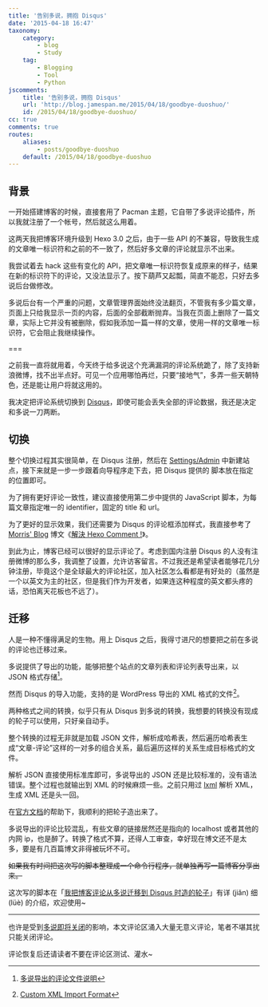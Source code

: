 ```yaml
---
title: '告别多说，拥抱 Disqus'
date: '2015-04-18 16:47'
taxonomy:
    category:
        - blog
        - Study
    tag:
        - Blogging
        - Tool
        - Python
jscomments:
    title: '告别多说，拥抱 Disqus'
    url: 'http://blog.jamespan.me/2015/04/18/goodbye-duoshuo/'
    id: /2015/04/18/goodbye-duoshuo/
cc: true
comments: true
routes:
    aliases:
        - posts/goodbye-duoshuo
    default: /2015/04/18/goodbye-duoshuo
---
```


## 背景 ##

一开始搭建博客的时候，直接套用了 Pacman 主题，它自带了多说评论插件，所以我就注册了一个帐号，然后就这么用着。

这两天我把博客环境升级到 Hexo 3.0 之后，由于一些 API 的不兼容，导致我生成的文章唯一标识符和之前的不一致了，然后好多文章的评论就显示不出来。

我尝试着去 hack 这些有变化的 API，把文章唯一标识符恢复成原来的样子，结果在新的标识符下的评论，又没法显示了。按下葫芦又起瓢，简直不能忍，只好去多说后台做修改。

多说后台有一个严重的问题，文章管理界面始终没法翻页，不管我有多少篇文章，页面上只给我显示一页的内容，后面的全部截断抛弃。当我在页面上删除了一篇文章，实际上它并没有被删除，假如我添加一篇一样的文章，使用一样的文章唯一标识符，它会阻止我继续操作。

===



之前我一直将就用着，今天终于给多说这个充满漏洞的评论系统跪了，除了支持新浪微博，找不出半点好。可见一个应用哪怕再烂，只要“接地气”，多弄一些天朝特色，还是能让用户将就这用的。

我决定把评论系统切换到 [Disqus][1]，即使可能会丢失全部的评论数据，我还是决定和多说一刀两断。

## 切换 ##

整个切换过程其实很简单，在 Disqus 注册，然后在 [Settings/Admin][3] 中新建站点，接下来就是一步一步跟着向导程序走下去，把 Disqus 提供的 脚本放在指定的位置即可。

为了拥有更好评论一致性，建议直接使用第二步中提供的 JavaScript 脚本，为每篇文章指定唯一的 identifier，固定的 title 和 url。

为了更好的显示效果，我们还需要为 Disqus 的评论框添加样式，我直接参考了 [Morris' Blog][4] 博文《[解決 Hexo Comment !][3]》。

到此为止，博客已经可以很好的显示评论了。考虑到国内注册 Disqus 的人没有注册微博的那么多，我调整了设置，允许访客留言。不过我还是希望读者能够花几分钟注册，毕竟这个是全球最大的评论社区，加入社区怎么看都是有好处的（虽然是一个以英文为主的社区，但是我们作为开发者，如果连这种程度的英文都头疼的话，恐怕离天花板也不远了）。

## 迁移 ##

人是一种不懂得满足的生物。用上 Disqus 之后，我得寸进尺的想要把之前在多说的评论也迁移过来。

多说提供了导出的功能，能够把整个站点的文章列表和评论列表导出来，以 JSON 格式存储[^1]。

[^1]: [多说导出的评论文件说明][5]

然而 Disqus 的导入功能，支持的是 WordPress 导出的 XML 格式的文件[^2]。

[^2]: [Custom XML Import Format][6]

两种格式之间的转换，似乎只有从 Disqus 到多说的转换，我想要的转换没有现成的轮子可以使用，只好亲自动手。

整个转换的过程无非就是加载 JSON 文件，解析成哈希表，然后遍历哈希表生成“文章-评论”这样的一对多的组合关系，最后遍历这样的关系生成目标格式的文件。

解析 JSON 直接使用标准库即可，多说导出的 JSON 还是比较标准的，没有语法错误。整个过程也就输出到 XML 的时候麻烦一些。之前只用过 [lxml][7] 解析 XML，生成 XML 还是头一回。

在[官方文档][8]的帮助下，我顺利的把轮子造出来了。

多说导出的评论比较混乱，有些文章的链接居然还是指向的 localhost 或者其他的内网 ip，也是醉了。转换了格式不算，还得人工审查，幸好现在博文还不是太多，要是有几百篇博文非得被玩坏不可。

<del>如果我有时间把这次写的脚本整理成一个命令行程序，就单独再写一篇博客分享出来。</del>

这次写的脚本在「[我把博客评论从多说迁移到 Disqus 时造的轮子][9]」有详 (jiăn) 细 (lüè) 的介绍，欢迎使用~

---

也许是受到[多说即将关闭][10]的影响，本文评论区涌入大量无意义评论，笔者不堪其扰只能关闭评论。

评论恢复后还请读者不要在评论区测试、灌水~

[1]: https://disqus.com
[2]: https://disqus.com/admin/
[3]: http://morris821028.github.io/2014/04/12/web/hexo-comment/
[4]: http://morris821028.github.io
[5]: http://dev.duoshuo.com/docs/500fc3cdb17b12d24b00000a
[6]: https://help.disqus.com/customer/portal/articles/472150-custom-xml-import-format
[7]: http://lxml.de/index.html
[8]: http://lxml.de/tutorial.html
[9]: /2015/04/21/the-duoshuo-migrator
[10]: http://dev.duoshuo.com/threads/58d1169ae293b89a20c57241